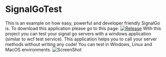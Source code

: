 # SignalGoTest
This is an example on how easy, powerful and developer friendly SignalGo is.
To download this application please go to this page: [![Release](https://img.shields.io/badge/SignalGoTest-Download-brightgreen.svg)](https://github.com/SignalGo/SignalGoTest/releases)
With this project you can test your signal go servers with a windows application (similar to wcf test service). This application helps you to call your server methods without writing any code!
You can test in Windows, Linux and MacOS environments.
![ScreenShot](/../version4/image3.png "sample image")
